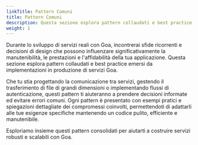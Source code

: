 ```yaml
---
linkTitle: Pattern Comuni
title: Pattern Comuni
description: Questa sezione esplora pattern collaudati e best practice per costruire servizi Goa robusti e manutenibili, affrontando sfide dalla comunicazione tra servizi ai flussi di autenticazione con esempi pratici e spiegazioni dei compromessi.
weight: 1
---
```


Durante lo sviluppo di servizi reali con Goa, incontrerai sfide ricorrenti e decisioni di design che possono influenzare significativamente la manutenibilità, le prestazioni e l'affidabilità della tua applicazione. Questa sezione esplora pattern collaudati e best practice emersi da implementazioni in produzione di servizi Goa.

Che tu stia progettando la comunicazione tra servizi, gestendo il trasferimento di file di grandi dimensioni o implementando flussi di autenticazione, questi pattern ti aiuteranno a prendere decisioni informate ed evitare errori comuni. Ogni pattern è presentato con esempi pratici e spiegazioni dettagliate dei compromessi coinvolti, permettendoti di adattarli alle tue esigenze specifiche mantenendo un codice pulito, efficiente e manutenibile.

Esploriamo insieme questi pattern consolidati per aiutarti a costruire servizi robusti e scalabili con Goa. 